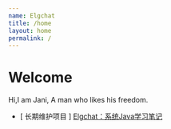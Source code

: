 ```yaml
---
name: Elgchat
title: /home
layout: home
permalink: /
---
```


# Welcome

Hi,I am Jani, A man who likes his freedom.

- [ 长期维护项目 ] [Elgchat：系统Java学习笔记](https://elgchat.com/)


